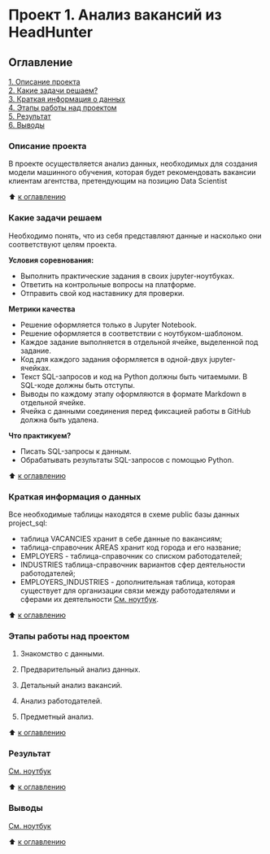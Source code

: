 # Проект 1. Анализ вакансий из HeadHunter

## Оглавление
[1. Описание проекта](https://github.com/EleonoraRR/sf_data_science/tree/main/Project_2/README.md#описание-проекта)  
[2. Какие задачи решаем?](https://github.com/EleonoraRR/sf_data_science/tree/main/Project_2/README.md#какие-задачи-решаем)  
[3. Краткая информация о данных](https://github.com/EleonoraRR/sf_data_science/tree/main/Project_2/README.md#краткая-информация-о-данных)  
[4. Этапы работы над проектом](https://github.com/EleonoraRR/sf_data_science/tree/main/Project_2/README.md#этапы-работы-над-проектом)  
[5. Результат](https://github.com/EleonoraRR/sf_data_science/tree/main/Project_2/README.md#результат)  
[6. Выводы](https://github.com/EleonoraRR/sf_data_science/tree/main/Project_2/README.md#выводы)

### Описание проекта
В проекте осуществляется анализ данных, необходимых для создания модели машинного обучения, которая будет рекомендовать вакансии клиентам агентства, претендующим на позицию Data Scientist

:arrow_up: [к оглавлению](https://github.com/EleonoraRR/sf_data_science/tree/main/Project_2/README.md#Оглавление)


### Какие задачи решаем
Необходимо понять, что из себя представляют данные и насколько они соответствуют целям проекта.

**Условия соревнования:**
- Выполнить практические задания в своих jupyter-ноутбуках.
- Ответить на контрольные вопросы на платформе.
- Отправить свой код наставнику для проверки. 


**Метрики качества** 
- Решение оформляется только в Jupyter Notebook.
- Решение оформляется в соответствии с ноутбуком-шаблоном.
- Каждое задание выполняется в отдельной ячейке, выделенной под задание. 
- Код для каждого задания оформляется в одной-двух jupyter-ячейках.
- Текст SQL-запросов и код на Python должны быть читаемыми. В SQL-коде должны быть отступы.
- Выводы по каждому этапу оформляются в формате Markdown в отдельной ячейке.
- Ячейка с данными соединения перед фиксацией работы в GitHub должна быть удалена.


**Что практикуем?**
- Писать SQL-запросы к данным. 
- Обрабатывать результаты SQL-запросов с помощью Python.

:arrow_up: [к оглавлению](https://github.com/EleonoraRR/sf_data_science/tree/main/Project_2/README.md#Оглавление)

### Краткая информация о данных
Все необходимые таблицы находятся в схеме public базы данных project_sql: 
- таблица VACANCIES хранит в себе данные по вакансиям;
- таблица-справочник AREAS хранит код города и его название;
- EMPLOYERS - таблица-справочник со списком работодателей;
- INDUSTRIES таблица-справочник вариантов сфер деятельности работодателей;
- EMPLOYERS_INDUSTRIES - дополнительная таблица, которая существует для организации связи между работодателями и сферами их деятельности [См. ноутбук](https://github.com/EleonoraRR/sf_data_science/tree/main/Project_2/Project_2.ipynb#ноутбук).

:arrow_up: [к оглавлению](https://github.com/EleonoraRR/sf_data_science/tree/main/Project_2/README.md#Оглавление)


### Этапы работы над проектом
1. Знакомство с данными.

2. Предварительный анализ данных.

3. Детальный анализ вакансий.

4. Анализ работодателей.

5. Предметный анализ.

:arrow_up: [к оглавлению](https://github.com/EleonoraRR/sf_data_science/tree/main/Project_2/README.md#Оглавление)

### Результат
[См. ноутбук](https://github.com/EleonoraRR/sf_data_science/tree/main/Project_2/Project_2.ipynb#ноутбук) 

:arrow_up: [к оглавлению](https://github.com/EleonoraRR/sf_data_science/tree/main/Project_2/README.md#Оглавление)


### Выводы
[См. ноутбук](https://github.com/EleonoraRR/sf_data_science/tree/main/Project_2/Project_2.ipynb#ноутбук) 
 
:arrow_up: [к оглавлению](https://github.com/EleonoraRR/sf_data_science/tree/main/Project_2/README.md#Оглавление)